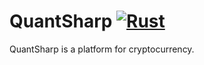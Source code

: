# QuantSharp [![Rust](https://github.com/Praying/QuantSharpCmd/actions/workflows/rust.yml/badge.svg?branch=main)](https://github.com/Praying/QuantSharpCmd/actions/workflows/rust.yml)

QuantSharp is a platform for cryptocurrency. 